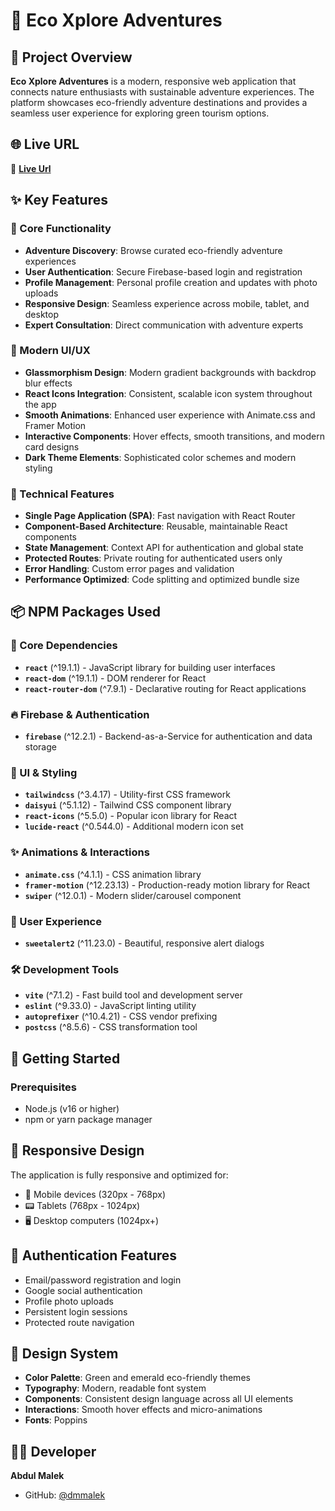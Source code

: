 # 🌿 Eco Xplore Adventures

## 📖 Project Overview

**Eco Xplore Adventures** is a modern, responsive web application that connects nature enthusiasts with sustainable adventure experiences. The platform showcases eco-friendly adventure destinations and provides a seamless user experience for exploring green tourism options.

## 🌐 Live URL

🔗 **[Live Url](https://eco-xplore-adventures.netlify.app/)**

## ✨ Key Features

### 🎯 Core Functionality

- **Adventure Discovery**: Browse curated eco-friendly adventure experiences
- **User Authentication**: Secure Firebase-based login and registration
- **Profile Management**: Personal profile creation and updates with photo uploads
- **Responsive Design**: Seamless experience across mobile, tablet, and desktop
- **Expert Consultation**: Direct communication with adventure experts

### 🎨 Modern UI/UX

- **Glassmorphism Design**: Modern gradient backgrounds with backdrop blur effects
- **React Icons Integration**: Consistent, scalable icon system throughout the app
- **Smooth Animations**: Enhanced user experience with Animate.css and Framer Motion
- **Interactive Components**: Hover effects, smooth transitions, and modern card designs
- **Dark Theme Elements**: Sophisticated color schemes and modern styling

### 🔧 Technical Features

- **Single Page Application (SPA)**: Fast navigation with React Router
- **Component-Based Architecture**: Reusable, maintainable React components
- **State Management**: Context API for authentication and global state
- **Protected Routes**: Private routing for authenticated users only
- **Error Handling**: Custom error pages and validation
- **Performance Optimized**: Code splitting and optimized bundle size

## 📦 NPM Packages Used

### 🚀 Core Dependencies

- **`react`** (^19.1.1) - JavaScript library for building user interfaces
- **`react-dom`** (^19.1.1) - DOM renderer for React
- **`react-router-dom`** (^7.9.1) - Declarative routing for React applications

### 🔥 Firebase & Authentication

- **`firebase`** (^12.2.1) - Backend-as-a-Service for authentication and data storage

### 🎨 UI & Styling

- **`tailwindcss`** (^3.4.17) - Utility-first CSS framework
- **`daisyui`** (^5.1.12) - Tailwind CSS component library
- **`react-icons`** (^5.5.0) - Popular icon library for React
- **`lucide-react`** (^0.544.0) - Additional modern icon set

### ✨ Animations & Interactions

- **`animate.css`** (^4.1.1) - CSS animation library
- **`framer-motion`** (^12.23.13) - Production-ready motion library for React
- **`swiper`** (^12.0.1) - Modern slider/carousel component

### 🎯 User Experience

- **`sweetalert2`** (^11.23.0) - Beautiful, responsive alert dialogs

### 🛠️ Development Tools

- **`vite`** (^7.1.2) - Fast build tool and development server
- **`eslint`** (^9.33.0) - JavaScript linting utility
- **`autoprefixer`** (^10.4.21) - CSS vendor prefixing
- **`postcss`** (^8.5.6) - CSS transformation tool

## 🚀 Getting Started

### Prerequisites

- Node.js (v16 or higher)
- npm or yarn package manager

## 📱 Responsive Design

The application is fully responsive and optimized for:

- 📱 Mobile devices (320px - 768px)
- 📟 Tablets (768px - 1024px)
- 🖥️ Desktop computers (1024px+)

## 🔐 Authentication Features

- Email/password registration and login
- Google social authentication
- Profile photo uploads
- Persistent login sessions
- Protected route navigation

## 🎨 Design System

- **Color Palette**: Green and emerald eco-friendly themes
- **Typography**: Modern, readable font system
- **Components**: Consistent design language across all UI elements
- **Interactions**: Smooth hover effects and micro-animations
- **Fonts**: Poppins

## 👨‍💻 Developer

**Abdul Malek**

- GitHub: [@dmmalek](https://github.com/dmmalek/eco-xplore-adventures.git)
